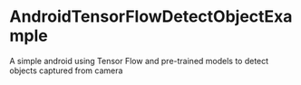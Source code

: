# AndroidTensorFlowDetectObjectExample
A simple android using Tensor Flow and pre-trained models to detect objects captured from camera
